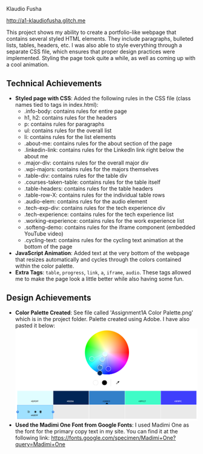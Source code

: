Klaudio Fusha

http://a1-klaudiofusha.glitch.me

This project shows my ability to create a portfolio-like webpage that contains several styled HTML elements. They include paragraphs, bulleted lists, tables, headers, etc. I was also able to style everything through a separate CSS file, which ensures that proper design practices were implemented. Styling the page took quite a while, as well as coming up with a cool animation.

## Technical Achievements
- **Styled page with CSS**: Added the following rules in the CSS file (class names tied to tags in index.html):
  - .info-body: contains rules for entire page
  - h1, h2: contains rules for the headers
  - p: contains rules for paragraphs
  - ul: contains rules for the overall list
  - li: contains rules for the list elements
  - .about-me: contains rules for the about section of the page
  - .linkedin-link: contains rules for the LinkedIn link right below the about me
  - .major-div: contains rules for the overall major div
  - .wpi-majors: contains rules for the majors themselves
  - .table-div: contains rules for the table div
  - .courses-taken-table: contains rules for the table itself
  - .table-headers: contains rules for the table headers
  - .table-row-X: contains rules for the individual table rows
  - .audio-elem: contains rules for the audio element
  - .tech-exp-div: contains rules for the tech experience div
  - .tech-experience: contains rules for the tech experience list
  - .working-experience: contains rules for the work experience list
  - .softeng-demo: contains rules for the iframe component (embedded YouTube video)
  - .cycling-text: contains rules for the cycling text animation at the bottom of the page
- **JavaScript Animation**: Added text at the very bottom of the webpage that resizes automatically and cycles through the colors contained within the color palette. 
- **Extra Tags**: `table`, `progress`, `link`, `a`, `iframe`, `audio`. These tags allowed me to make the page look a little better while also having some fun.

## Design Achievements
- **Color Palette Created**: See file called 'Assignment1A Color Palette.png' which is in the project folder. Palette created using Adobe. I have also pasted it below:
![Palette Image](Assignment1A%20Color%20Palette.png)
- **Used the Madimi One Font from Google Fonts**: I used Madimi One as the font for the primary copy text in my site. You can find it at the following link: https://fonts.google.com/specimen/Madimi+One?query=Madimi+One
